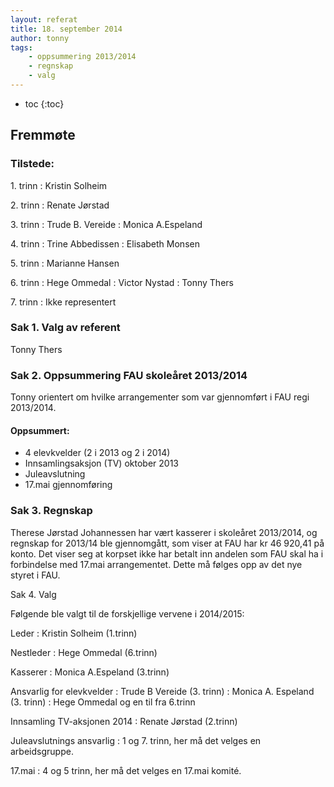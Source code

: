 ```yaml
---
layout: referat
title: 18. september 2014
author: tonny
tags:
    - oppsummering 2013/2014
    - regnskap
    - valg
---
```


* toc
{:toc}


Fremmøte
--------

### Tilstede:

1\. trinn
: Kristin Solheim

2\. trinn
: Renate Jørstad

3\. trinn
: Trude B. Vereide
: Monica A.Espeland

4\. trinn
: Trine Abbedissen
: Elisabeth Monsen

5\. trinn
: Marianne Hansen

6\. trinn
: Hege Ommedal
: Victor Nystad
: Tonny Thers

7\. trinn
: Ikke representert



### Sak 1. Valg av referent

Tonny Thers

### Sak 2.  Oppsummering FAU skoleåret 2013/2014

Tonny orientert om hvilke arrangementer som var gjennomført i FAU regi 2013/2014.

#### Oppsummert:

* 4 elevkvelder (2 i 2013 og 2 i 2014)
* Innsamlingsaksjon (TV) oktober 2013
* Juleavslutning
* 17.mai gjennomføring

### Sak 3. Regnskap

Therese Jørstad Johannessen har vært kasserer i skoleåret 2013/2014, og regnskap for 2013/14 ble gjennomgått, som viser at FAU har kr 46 920,41 på konto.
Det viser seg at korpset ikke har betalt inn andelen som FAU skal ha i forbindelse med 17.mai arrangementet. Dette må følges opp av det nye styret i FAU.  

Sak 4. Valg

Følgende ble valgt til de forskjellige vervene i 2014/2015:

Leder
: Kristin Solheim (1.trinn)

Nestleder
: Hege Ommedal (6.trinn)

Kasserer
: Monica A.Espeland (3.trinn)

Ansvarlig for elevkvelder
: Trude B Vereide (3. trinn)
: Monica A. Espeland (3. trinn)
: Hege Ommedal og en til fra 6.trinn

Innsamling TV-aksjonen 2014
: Renate Jørstad (2.trinn)

Juleavslutnings ansvarlig
: 1 og 7. trinn, her må det velges en arbeidsgruppe.

17.mai
: 4 og 5 trinn, her må det velges en 17.mai komité.  
